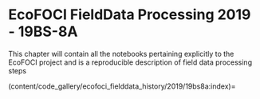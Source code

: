 # EcoFOCI FieldData Processing 2019 - 19BS-8A

This chapter will contain all the notebooks pertaining explicitly to the EcoFOCI project and is a reproducible description of field data processing steps

(content/code_gallery/ecofoci_fielddata_history/2019/19bs8a:index)=